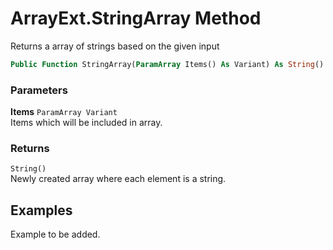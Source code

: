 # ArrayExt.StringArray Method

Returns a array of strings based on the given input

```vb
Public Function StringArray(ParamArray Items() As Variant) As String()
```

### Parameters

**Items** `ParamArray Variant` <br>
Items which will be included in array.

### Returns

`String()` <br>
Newly created array where each element is a string.

## Examples

Example to be added.

